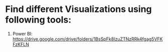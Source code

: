 # Find different Visualizations using following tools:

1. Power BI: https://drive.google.com/drive/folders/1BsSpFk8IzuZTNzRRk4fgag5VFKFzKFLN


